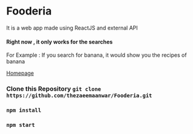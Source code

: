 # Fooderia
It is a web app made using ReactJS and external API
<br/>

#### Right now , it only works for the searches
For Example : If you search for banana, it would show you the recipes of banana

<a href = "https://thezaeemaanwar.github.io/Fooderia/">Homepage</a>

### Clone this Repository `git clone https://github.com/thezaeemaanwar/Fooderia.git`
### `npm install`
### `npm start`